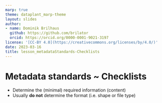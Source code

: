 ```yaml
---
marp: true
theme: dataplant_marp-theme
layout: slides
author:
- name: Dominik Brilhaus
  github: https://github.com/brilator
  orcid: https://orcid.org/0000-0001-9021-3197
license: '[CC-BY 4.0](https://creativecommons.org/licenses/by/4.0/)'
date: 2023-03-16
title: lesson_metadataStandards-Checklists
---
```


# Metadata standards ~ Checklists

- Determine the (minimal) required information (content)
- Usually **do not** determine the format (i.e. shape or file type)
